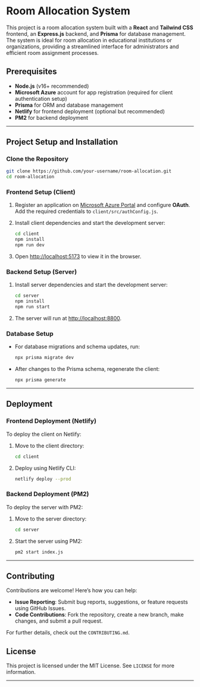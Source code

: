 
# Room Allocation System

This project is a room allocation system built with a **React** and **Tailwind CSS** frontend, an **Express.js** backend, and **Prisma** for database management. The system is ideal for room allocation in educational institutions or organizations, providing a streamlined interface for administrators and efficient room assignment processes.

## Prerequisites

- **Node.js** (v16+ recommended)
- **Microsoft Azure** account for app registration (required for client authentication setup)
- **Prisma** for ORM and database management
- **Netlify** for frontend deployment (optional but recommended)
- **PM2** for backend deployment

---

## Project Setup and Installation

### Clone the Repository
```sh
git clone https://github.com/your-username/room-allocation.git
cd room-allocation
```

### Frontend Setup (Client)
1. Register an application on [Microsoft Azure Portal](https://portal.azure.com/) and configure **OAuth**. Add the required credentials to `client/src/authConfig.js`.
2. Install client dependencies and start the development server:

    ```sh
    cd client
    npm install
    npm run dev
    ```

3. Open [http://localhost:5173](http://localhost:5173) to view it in the browser.

### Backend Setup (Server)
1. Install server dependencies and start the development server:

    ```sh
    cd server
    npm install
    npm run start
    ```

2. The server will run at [http://localhost:8800](http://localhost:8800).

### Database Setup
- For database migrations and schema updates, run:

    ```sh
    npx prisma migrate dev
    ```
- After changes to the Prisma schema, regenerate the client:

    ```sh
    npx prisma generate
    ```

---

## Deployment

### Frontend Deployment (Netlify)
To deploy the client on Netlify:
1. Move to the client directory:
    ```sh
    cd client
    ```
2. Deploy using Netlify CLI:
    ```sh
    netlify deploy --prod
    ```

### Backend Deployment (PM2)
To deploy the server with PM2:
1. Move to the server directory:
    ```sh
    cd server
    ```
2. Start the server using PM2:
    ```sh
    pm2 start index.js
    ```

---

## Contributing

Contributions are welcome! Here’s how you can help:
- **Issue Reporting**: Submit bug reports, suggestions, or feature requests using GitHub Issues.
- **Code Contributions**: Fork the repository, create a new branch, make changes, and submit a pull request.

For further details, check out the `CONTRIBUTING.md`.

## License

This project is licensed under the MIT License. See `LICENSE` for more information.

---
